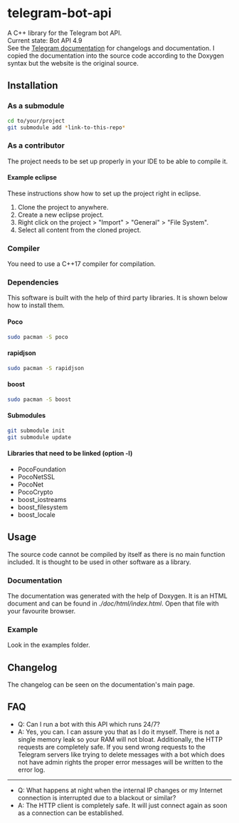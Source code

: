 # telegram-bot-api
A C++ library for the Telegram bot API.\
Current state: Bot API 4.9\
See the [Telegram documentation](https://core.telegram.org/bots/api) for changelogs and documentation. I copied the documentation into the source code according to the Doxygen syntax but the website is the original source.

## Installation
### As a submodule
```sh
cd to/your/project
git submodule add *link-to-this-repo*
```

### As a contributor
The project needs to be set up properly in your IDE to be able to compile it.

#### Example eclipse
These instructions show how to set up the project right in eclipse.
1. Clone the project to anywhere.
2. Create a new eclipse project.
3. Right click on the project > "Import" > "General" > "File System".
4. Select all content from the cloned project.

### Compiler
You need to use a C++17 compiler for compilation.

### Dependencies
This software is built with the help of third party libraries. It is shown below how to install them.

#### Poco
```sh
sudo pacman -S poco
```

#### rapidjson
```sh
sudo pacman -S rapidjson
```

#### boost
```sh
sudo pacman -S boost
```

#### Submodules
```sh
git submodule init
git submodule update
```

#### Libraries that need to be linked (option -l)
* PocoFoundation
* PocoNetSSL
* PocoNet
* PocoCrypto
* boost_iostreams
* boost_filesystem
* boost_locale

## Usage
The source code cannot be compiled by itself as there is no main function included. It is thought to be used in other software as a library.

### Documentation
The documentation was generated with the help of Doxygen. It is an HTML document and can be found in *./doc/html/index.html*. Open that file with your favourite browser.

### Example
Look in the examples folder.

## Changelog
The changelog can be seen on the documentation's main page.

## FAQ
* Q: Can I run a bot with this API which runs 24/7?
* A: Yes, you can. I can assure you that as I do it myself. There is not a single memory leak so your RAM will not bloat. Additionally, the HTTP requests are completely safe. If you send wrong requests to the Telegram servers like trying to delete messages with a bot which does not have admin rights the proper error messages will be written to the error log.
***
* Q: What happens at night when the internal IP changes or my Internet connection is interrupted due to a blackout or similar?
* A: The HTTP client is completely safe. It will just connect again as soon as a connection can be established.
